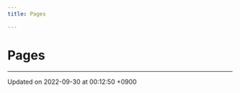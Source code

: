 ```yaml
---
title: Pages

---
```


# Pages







-------------------------------

Updated on 2022-09-30 at 00:12:50 +0900
